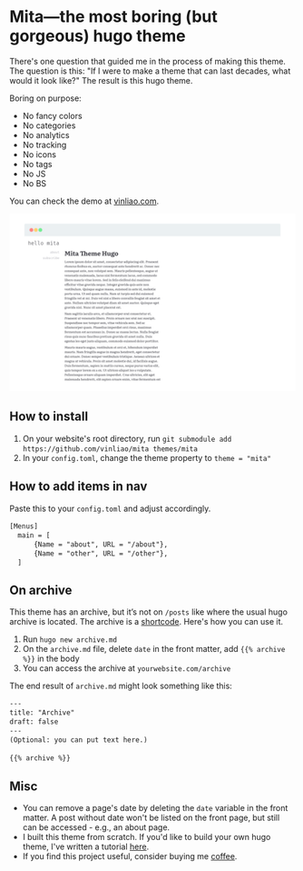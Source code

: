 # Mita—the most boring (but gorgeous) hugo theme
There's one question that guided me in the process of making this theme. The question is this: "If I were to make a theme that can last decades, what would it look like?" The result is this hugo theme.

Boring on purpose:
- No fancy colors
- No categories
- No analytics
- No tracking
- No icons
- No tags
- No JS
- No BS

You can check the demo at [vinliao.com](https://vinliao.com).

![mita desktop](https://raw.githubusercontent.com/vinliao/mita/master/images/mita-desktop.png)

## How to install
1. On your website's root directory, run `git submodule add https://github.com/vinliao/mita themes/mita`
2. In your `config.toml`, change the theme property to `theme = "mita"`

## How to add items in nav
Paste this to your `config.toml` and adjust accordingly.

```
[Menus]
  main = [
      {Name = "about", URL = "/about"},
      {Name = "other", URL = "/other"},
  ]
```

## On archive
This theme has an archive, but it’s not on `/posts` like where the usual hugo archive is located. The archive is a [shortcode](https://gohugo.io/content-management/shortcodes/). Here's how you can use it.

1. Run `hugo new archive.md`
2. On the `archive.md` file, delete `date` in the front matter, add `{{% archive %}}` in the body
3. You can access the archive at `yourwebsite.com/archive`

The end result of `archive.md` might look something like this:

```
---
title: "Archive"
draft: false
---
(Optional: you can put text here.)

{{% archive %}}
```

## Misc
- You can remove a page's date by deleting the `date` variable in the front matter. A post without date won't be listed on the front page, but still can be accessed - e.g., an about page.
- I built this theme from scratch. If you'd like to build your own hugo theme, I've written a tutorial [here](https://dev.to/vinliao/create-your-own-hugo-theme-from-scratch-5df9).
- If you find this project useful, consider buying me [coffee](https://buymeacoffee.com/vinliao).
